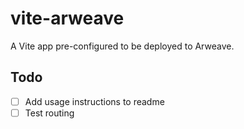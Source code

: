 # vite-arweave

A Vite app pre-configured to be deployed to Arweave.

## Todo

- [ ] Add usage instructions to readme
- [ ] Test routing
